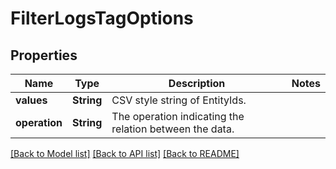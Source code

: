 # FilterLogsTagOptions

## Properties

Name | Type | Description | Notes
------------ | ------------- | ------------- | -------------
**values** | **String** | CSV style string of EntityIds. | 
**operation** | **String** | The operation indicating the relation between the data. | 

[[Back to Model list]](../README.md#documentation-for-models) [[Back to API list]](../README.md#documentation-for-api-endpoints) [[Back to README]](../README.md)


